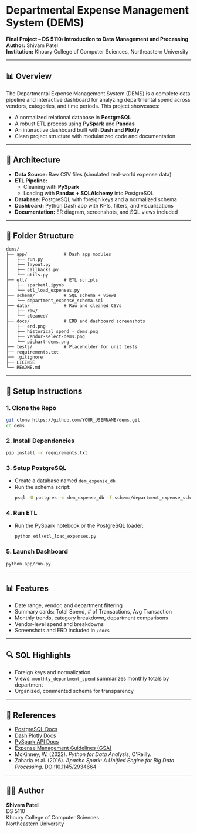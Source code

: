 # Departmental Expense Management System (DEMS)

**Final Project – DS 5110: Introduction to Data Management and Processing**  
**Author:** Shivam Patel  
**Institution:** Khoury College of Computer Sciences, Northeastern University  

---

## 📊 Overview

The Departmental Expense Management System (DEMS) is a complete data pipeline and interactive dashboard for analyzing departmental spend across vendors, categories, and time periods. This project showcases:

- A normalized relational database in **PostgreSQL**
- A robust ETL process using **PySpark** and **Pandas**
- An interactive dashboard built with **Dash and Plotly**
- Clean project structure with modularized code and documentation

---

## 🧱 Architecture

- **Data Source:** Raw CSV files (simulated real-world expense data)
- **ETL Pipeline:**
  - Cleaning with **PySpark**
  - Loading with **Pandas + SQLAlchemy** into PostgreSQL
- **Database:** PostgreSQL with foreign keys and a normalized schema
- **Dashboard:** Python Dash app with KPIs, filters, and visualizations
- **Documentation:** ER diagram, screenshots, and SQL views included

---

## 📂 Folder Structure

```
dems/
├── app/              # Dash app modules
│   ├── run.py
│   ├── layout.py
│   ├── callbacks.py
│   └── utils.py
├── etl/              # ETL scripts
│   ├── sparketl.ipynb
│   └── etl_load_expenses.py
├── schema/           # SQL schema + views
│   └── department_expense_schema.sql
├── data/             # Raw and cleaned CSVs
│   ├── raw/
│   └── cleaned/
├── docs/             # ERD and dashboard screenshots
│   ├── erd.png
│   ├── historical spend - dems.png
│   ├── vendor-select-dems.png
│   └── pichart-dems.png
├── tests/            # Placeholder for unit tests
├── requirements.txt
├── .gitignore
├── LICENSE
└── README.md
```

---

## 🚀 Setup Instructions

### 1. Clone the Repo
```bash
git clone https://github.com/YOUR_USERNAME/dems.git
cd dems
```

### 2. Install Dependencies
```bash
pip install -r requirements.txt
```

### 3. Setup PostgreSQL
- Create a database named `dem_expense_db`
- Run the schema script:
  ```bash
  psql -U postgres -d dem_expense_db -f schema/department_expense_schema.sql
  ```

### 4. Run ETL
- Run the PySpark notebook or the PostgreSQL loader:
  ```bash
  python etl/etl_load_expenses.py
  ```

### 5. Launch Dashboard
```bash
python app/run.py
```

---

## 📊 Features

- Date range, vendor, and department filtering
- Summary cards: Total Spend, # of Transactions, Avg Transaction
- Monthly trends, category breakdown, department comparisons
- Vendor-level spend and breakdowns
- Screenshots and ERD included in `/docs`

---

## 🔍 SQL Highlights

- Foreign keys and normalization
- Views: `monthly_department_spend` summarizes monthly totals by department
- Organized, commented schema for transparency

---

## 📎 References

- [PostgreSQL Docs](https://www.postgresql.org/docs/)
- [Dash Plotly Docs](https://dash.plotly.com/introduction)
- [PySpark API Docs](https://spark.apache.org/docs/latest/api/python/)
- [Expense Management Guidelines (GSA)](https://smartpay.gsa.gov/)
- McKinney, W. (2022). *Python for Data Analysis*, O'Reilly.
- Zaharia et al. (2016). *Apache Spark: A Unified Engine for Big Data Processing*. [DOI:10.1145/2934664](https://doi.org/10.1145/2934664)

---

## 👨‍💻 Author

**Shivam Patel**  
DS 5110  
Khoury College of Computer Sciences  
Northeastern University  
